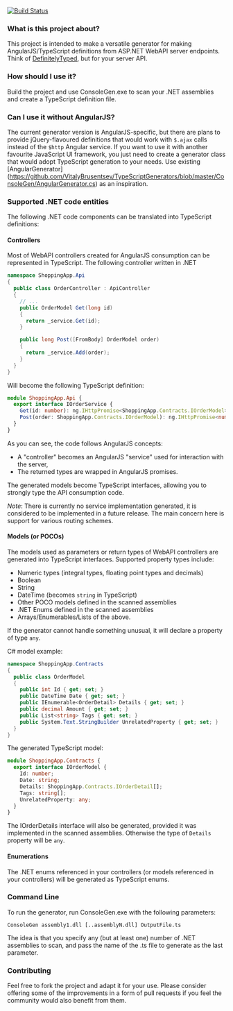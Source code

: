 [![Build Status](https://travis-ci.org/VitalyBrusentsev/TypeScriptGenerators.svg?branch=master)](https://travis-ci.org/VitalyBrusentsev/TypeScriptGenerators)
### What is this project about?
This project is intended to make a versatile generator for making AngularJS/TypeScript definitions from 
ASP.NET WebAPI server endpoints. Think of [DefinitelyTyped](https://github.com/borisyankov/DefinitelyTyped), 
but for your server API.

### How should I use it?
Build the project and use ConsoleGen.exe to scan your .NET assemblies and create a TypeScript definition file.

### Can I use it without AngularJS?
The current generator version is AngularJS-specific, but there are plans to provide 
jQuery-flavoured definitions that would work with `$.ajax` calls instead of the `$http` Angular service.
If you want to use it with another favourite JavaScript UI framework, 
you just need to create a generator class that would  adopt TypeScript generation to your needs.
Use existing [AngularGenerator]
(https://github.com/VitalyBrusentsev/TypeScriptGenerators/blob/master/ConsoleGen/AngularGenerator.cs) as an inspiration.

### Supported .NET code entities
The following .NET code components can be translated into TypeScript definitions:

#### Controllers
Most of WebAPI controllers created for AngularJS consumption 
can be represented in TypeScript.
The following controller written in .NET
```csharp
namespace ShoppingApp.Api
{
  public class OrderController : ApiController
  {
    // ...
    public OrderModel Get(long id)
    {
      return _service.Get(id);
    }

    public long Post([FromBody] OrderModel order)
    {
      return _service.Add(order);
    }        
  }
}
```
Will become the following TypeScript definition:
```typescript
module ShoppingApp.Api {
  export interface IOrderService {
    Get(id: number): ng.IHttpPromise<ShoppingApp.Contracts.IOrderModel>;
    Post(order: ShoppingApp.Contracts.IOrderModel): ng.IHttpPromise<number>;
  }
}
```
As you can see, the code follows AngularJS concepts: 
- A "controller" becomes an AngularJS "service" used for interaction with the server,
- The returned types are wrapped in AngularJS promises.
 
The generated models become TypeScript interfaces, allowing you to strongly type the API consumption code.

*Note*: There is currently no service implementation generated, it is considered to be implemented in a future release. The main concern here is support for various routing schemes.

#### Models (or POCOs)
The models used as parameters or return types of WebAPI controllers are generated into TypeScript interfaces. Supported property types include:
- Numeric types (integral types, floating point types and decimals)
- Boolean
- String
- DateTime (becomes `string` in TypeScript)
- Other POCO models defined in the scanned assemblies
- .NET Enums defined in the scanned assemblies
- Arrays/Enumerables/Lists of the above.

If the generator cannot handle something unusual, it will declare a property of type `any`.

C# model example:
```csharp
namespace ShoppingApp.Contracts
{
  public class OrderModel
  {
    public int Id { get; set; }
    public DateTime Date { get; set; }
    public IEnumerable<OrderDetail> Details { get; set; }
    public decimal Amount { get; set; }
    public List<string> Tags { get; set; }
    public System.Text.StringBuilder UnrelatedProperty { get; set; }
  }
}
```
The generated TypeScript model:
```typescript
module ShoppingApp.Contracts {
  export interface IOrderModel {
    Id: number;
    Date: string;
    Details: ShoppingApp.Contracts.IOrderDetail[];
    Tags: string[];
    UnrelatedProperty: any;
  }
}
```
The IOrderDetails interface will also be generated, provided it was implemented in the scanned assemblies. Otherwise the type of `Details` property will be `any`.

#### Enumerations
The .NET enums referenced in your controllers (or models referenced in your controllers) 
will be generated as TypeScript enums.

### Command Line
To run the generator, run ConsoleGen.exe with the following parameters:

`ConsoleGen assembly1.dll [..assemblyN.dll] OutputFile.ts`

The idea is that you specify any (but at least one) number of .NET assemblies to scan, 
and pass the name of the .ts file to generate as the last parameter.

### Contributing
Feel free to fork the project and adapt it for your use. 
Please consider offering some of the improvements in a form of pull requests 
if you feel the community would also benefit from them.
